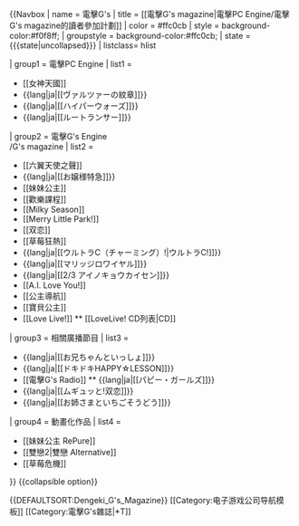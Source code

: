 {{Navbox
| name = 電擊G's
| title = [[電擊G's magazine|電擊PC Engine/電擊G's magazine的讀者參加計劃]]
| color = #ffc0cb
| style = background-color:#f0f8ff;
| groupstyle = background-color:#ffc0cb;
| state = {{{state|uncollapsed}}}
| listclass= hlist

| group1 = 電擊PC Engine
| list1 =
* [[女神天國]]
* {{lang|ja|[[ヴァルツァーの紋章]]}}
* {{lang|ja|[[ハイパーウォーズ]]}}
* {{lang|ja|[[ルートランサー]]}}

| group2 = 電擊G's Engine<br />/G's magazine
| list2 =
* [[六翼天使之聲]]
* {{lang|ja|[[お嬢様特急]]}}
* [[妹妹公主]]
* [[歡樂課程]]
* [[Milky Season]]
* [[Merry Little Park!]]
* [[双恋]]
* [[草莓狂熱]]
* {{lang|ja|[[ウルトラC（チャーミング）!|ウルトラC!]]}}
* {{lang|ja|[[マリッジロワイヤル]]}}
* {{lang|ja|[[2/3 アイノキョウカイセン]]}}
* [[A.I. Love You!]]
* [[公主導航]]
* [[寶貝公主]]
* [[Love Live!]]
** [[LoveLive! CD列表|CD]]

| group3 = 相關廣播節目
| list3 =
* {{lang|ja|[[お兄ちゃんといっしょ]]}}
* {{lang|ja|[[ドキドキHAPPY☆LESSON]]}}
* [[電擊G's Radio]]
** {{lang|ja|[[パピー・ガールズ]]}}
* {{lang|ja|[[ムギュッと!双恋]]}}
* {{lang|ja|[[お姉さまといちごそうどう]]}}

| group4 = 動畫化作品
| list4 =
* [[妹妹公主 RePure]]
* [[雙戀2|雙戀 Alternative]]
* [[草莓危機]]

}}<noinclude>
{{collapsible option}}

{{DEFAULTSORT:Dengeki_G's_Magazine}}
[[Category:电子游戏公司导航模板]]
[[Category:電擊G's雜誌|*T]]
</noinclude>
